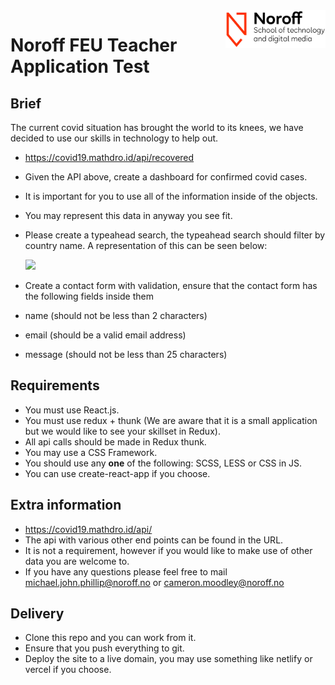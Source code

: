 <img src="./.readme/images/noroff-light.png" width="160" align="right">

# Noroff FEU Teacher Application Test

## Brief
The current covid situation has brought the world to its knees, we have decided to use our skills in technology to help out.
- https://covid19.mathdro.id/api/recovered
- Given the API above, create a dashboard for confirmed covid cases.
- It is important for you to use all of the information inside of the objects.
- You may represent this data in anyway you see fit.
- Please create a typeahead search, the typeahead search should filter by country name. A representation of this can be seen below:



  <img src="https://thumbs.gfycat.com/LameBigheartedHornedviper-size_restricted.gif" width="300">
  
  
  
- Create a contact form with validation, ensure that the contact form has the following fields inside them
- name (should not be less than 2 characters)
- email (should be a valid email address)
- message (should not be less than 25 characters)

## Requirements
- You must use React.js.
- You must use redux + thunk (We are aware that it is a small application but we would like to see your skillset in Redux).
- All api calls should be made in Redux thunk.
- You may use a CSS Framework.
- You should use any **one** of the following: SCSS, LESS or CSS in JS.
- You can use create-react-app if you choose.

## Extra information
- https://covid19.mathdro.id/api/
- The api with various other end points can be found in the URL.
- It is not a requirement, however if you would like to make use of other data you are welcome to.
- If you have any questions please feel free to mail michael.john.phillip@noroff.no or cameron.moodley@noroff.no


## Delivery
- Clone this repo and you can work from it.
- Ensure that you push everything to git.
- Deploy the site to a live domain, you may use something like netlify or vercel if you choose.
